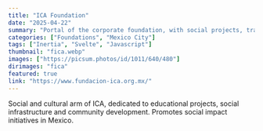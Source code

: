 ```yaml
---
title: "ICA Foundation"
date: "2025-04-22"
summary: "Portal of the corporate foundation, with social projects, transparency and calls for proposals."
categories: ["Foundations", "Mexico City"]
tags: ["Inertia", "Svelte", "Javascript"]
thumbnail: "fica.webp"
images: ["https://picsum.photos/id/1011/640/480"]
dirimages: "fica"
featured: true
link: "https://www.fundacion-ica.org.mx/"
---
```


Social and cultural arm of ICA, dedicated to educational projects, social infrastructure
and community development. Promotes social impact initiatives in Mexico.
